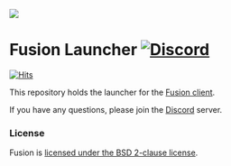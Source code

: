 ![](https://imgur.com/sT3duta)
# Fusion Launcher [![Discord](https://img.shields.io/discord/903909598317121557.svg)](https://discord.gg/UBMDQ6WjYq)
[![Hits](https://hits.seeyoufarm.com/api/count/incr/badge.svg?url=https%3A%2F%2Fgithub.com%2FCasesos%2Flauncher&count_bg=%2379C83D&title_bg=%23555555&icon=&icon_color=%23E7E7E7&title=hits&edge_flat=false)](https://hits.seeyoufarm.com)

This repository holds the launcher for the [Fusion client](https://github.com/Casesos/runelite).

If you have any questions, please join the [Discord](https://discord.gg/UBMDQ6WjYq) server.

### License

Fusion is [licensed under the BSD 2-clause license](https://github.com/Casesos/launcher/blob/master/LICENSE).

